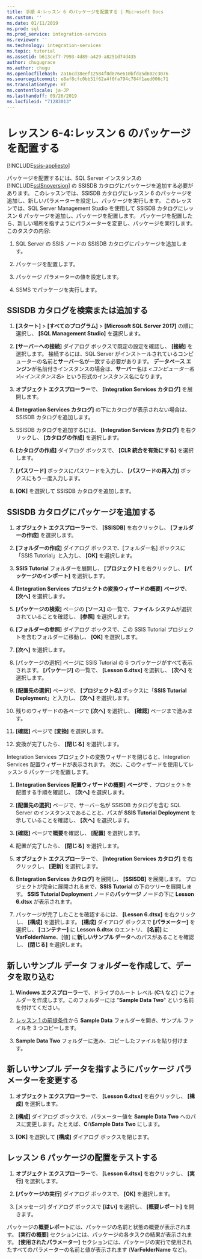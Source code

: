 ```yaml
---
title: 手順 4:レッスン 6 のパッケージを配置する | Microsoft Docs
ms.custom: ''
ms.date: 01/11/2019
ms.prod: sql
ms.prod_service: integration-services
ms.reviewer: ''
ms.technology: integration-services
ms.topic: tutorial
ms.assetid: b613cef7-7993-4d89-a429-a8251d74d435
author: chugugrace
ms.author: chugu
ms.openlocfilehash: 2a16cd38eef12584f8d876e610bfda5d602c3076
ms.sourcegitcommit: e8af8cfc0bb51f62a4f0fa794c784f1aed006c71
ms.translationtype: HT
ms.contentlocale: ja-JP
ms.lasthandoff: 09/26/2019
ms.locfileid: "71283013"
---
```

# <a name="lesson-6-4-deploy-the-lesson-6-package"></a>レッスン 6-4:レッスン 6 のパッケージを配置する

[!INCLUDE[ssis-appliesto](../includes/ssis-appliesto-ssvrpluslinux-asdb-asdw-xxx.md)]



パッケージを配置するには、SQL Server インスタンスの [!INCLUDE[ssISnoversion](../includes/ssisnoversion-md.md)] の SSISDB カタログにパッケージを追加する必要があります。 このレッスンでは、SSISDB カタログにレッスン 6 のパッケージを追加し、新しいパラメーターを設定し、パッケージを実行します。 このレッスンでは、SQL Server Management Studio を使用して SSISDB カタログにレッスン 6 パッケージを追加し、パッケージを配置します。 パッケージを配置したら、新しい場所を指すようにパラメーターを変更し、パッケージを実行します。   
このタスクの内容:  

1. SQL Server の SSIS ノードの SSISDB カタログにパッケージを追加します。  
  
2. パッケージを配置します。  
  
3. パッケージ パラメーターの値を設定します。  

4. SSMS でパッケージを実行します。  
  
## <a name="locate-or-add-the-ssisdb-catalog"></a>SSISDB カタログを検索または追加する  
  
1.  **[スタート]**  >  **[すべてのプログラム]**  >  **[Microsoft SQL Server 2017]** の順に選択し、 **[SQL Management Studio]** を選択します。  
  
2.  **[サーバーへの接続]** ダイアログ ボックスで既定の設定を確認し、 **[接続]** を選択します。 接続するには、SQL Server がインストールされているコンピューターの名前と**サーバー**名が一致する必要があります。 **データベース エンジン**が名前付きインスタンスの場合は、**サーバー**名は *\<コンピューター名>\\\<インスタンス名>* という形式のインスタンス名になります。 
  
3.  **オブジェクト エクスプローラー**で、 **[Integration Services カタログ]** を展開します。  
  
4.  **[Integration Services カタログ]** の下にカタログが表示されない場合は、SSISDB カタログを追加します。  
  
5.  SSISDB カタログを追加するには、 **[Integration Services カタログ]** を右クリックし、 **[カタログの作成]** を選択します。  
  
6.  **[カタログの作成]** ダイアログ ボックスで、 **[CLR 統合を有効にする]** を選択します。  
  
7.  **[パスワード]** ボックスにパスワードを入力し、 **[パスワードの再入力]** ボックスにもう一度入力します。 
  
8.  **[OK]** を選択して SSISDB カタログを追加します。  
  
## <a name="add-the-package-to-the-ssisdb-catalog"></a>SSISDB カタログにパッケージを追加する  
  
1.  **オブジェクト エクスプローラー**で、 **[SSISDB]** を右クリックし、 **[フォルダーの作成]** を選択します。  
  
2.  **[フォルダーの作成]** ダイアログ ボックスで、[フォルダー名] ボックスに「SSIS Tutorial」と入力し、 **[OK]** を選択します。  
  
3.  **SSIS Tutorial** フォルダーを展開し、 **[プロジェクト]** を右クリックし、 **[パッケージのインポート]** を選択します。  
  
4.  **[Integration Services プロジェクトの変換ウィザードの概要]** **ページで**、 **[次へ]** を選択します。  
  
5.  **[パッケージの検索]** ページの **[ソース]** の一覧で、**ファイル システム**が選択されていることを確認し、 **[参照]** を選択します。  
  
6.  **[フォルダーの参照]** ダイアログ ボックスで、この SSIS Tutorial プロジェクトを含むフォルダーに移動し、 **[OK]** を選択します。  
  
7.  **[次へ]** を選択します。  
  
8.  [パッケージの選択] ページに SSIS Tutorial の 6 つパッケージがすべて表示されます。 **[パッケージ]** の一覧で、 **[Lesson 6.dtsx]** を選択し、 **[次へ]** を選択します。  
  
9. **[配置先の選択]** ページで、 **[プロジェクト名]** ボックスに「**SSIS Tutorial Deployment**」と入力し、 **[次へ]** を選択します。

10. 残りのウィザードの各ページで **[次へ]** を選択し、 **[確認]** ページまで進みます。  
  
11. **[確認]** ページで **[変換]** を選択します。  
  
12. 変換が完了したら、 **[閉じる]** を選択します。  
  
Integration Services プロジェクトの変換ウィザードを閉じると、Integration Services 配置ウィザードが表示されます。 次に、このウィザードを使用してレッスン 6 パッケージを配置します。  
  
1.  **[Integration Services 配置ウィザードの概要]** **ページで** 、プロジェクトを配置する手順を確認し、 **[次へ]** を選択します。  
  
2.  **[配置先の選択]** ページで、サーバー名が SSISDB カタログを含む SQL Server のインスタンスであることと、パスが **SSIS Tutorial Deployment** を示していることを確認し、 **[次へ]** を選択します。  
  
3.  **[確認]** ページで**概要**を確認し、 **[配置]** を選択します。  
  
4.  配置が完了したら、 **[閉じる]** を選択します。  
  
5.  **オブジェクト エクスプローラー**で、 **[Integration Services カタログ]** を右クリックし、 **[更新]** を選択します。  
  
6.  **[Integration Services カタログ]** を展開し、 **[SSISDB]** を展開します。 プロジェクトが完全に展開されるまで、**SSIS Tutorial** の下のツリーを展開します。 **SSIS Tutorial Deployment** ノードの**パッケージ** ノードの下に **Lesson 6.dtsx** が表示されます。  
  
7.  パッケージが完了したことを確認するには、 **[Lesson 6.dtsx]** を右クリックし、 **[構成]** を選択します。 **[構成]** ダイアログ ボックスで **[パラメーター]** を選択し、 **[コンテナー]** に **Lesson 6.dtsx** のエントリ、 **[名前]** に **VarFolderName**、[値] に**新しいサンプル データ**へのパスがあることを確認し、 **[閉じる]** を選択します。  
  
## <a name="create-and-populate-a-new-sample-data-folder"></a>新しいサンプル データ フォルダーを作成して、データを取り込む  
  
1.  **Windows エクスプローラー**で、ドライブのルート レベル (**C:\\** など) にフォルダーを作成します。このフォルダーには "**Sample Data Two**" という名前を付けてください。  
  
2.  [レッスン 1 の前提条件](../integration-services/lesson-1-create-a-project-and-basic-package-with-ssis.md#prerequisites)から **Sample Data** フォルダーを開き、サンプル ファイルを 3 つコピーします。  
  
3.  **Sample Data Two** フォルダーに進み、コピーしたファイルを貼り付けます。  
  
## <a name="change-the-package-parameter-to-point-to-the-new-sample-data"></a>新しいサンプル データを指すようにパッケージ パラメーターを変更する  
  
1.  **オブジェクト エクスプローラー**で、 **[Lesson 6.dtsx]** を右クリックし、 **[構成]** を選択します。  
  
2.  **[構成]** ダイアログ ボックスで、パラメーター値を **Sample Data Two** へのパスに変更します。たとえば、**C:\\Sample Data Two** にします。  
  
3.  **[OK]** を選択して **[構成]** ダイアログ ボックスを閉じます。  
  
## <a name="test-the-lesson-6-package-deployment"></a>レッスン 6 パッケージの配置をテストする  
  
1.  **オブジェクト エクスプローラー**で、 **[Lesson 6.dtsx]** を右クリックし、 **[実行]** を選択します。  
  
2.  **[パッケージの実行]** ダイアログ ボックスで、 **[OK]** を選択します。  
  
3.  [メッセージ] ダイアログ ボックスで **[はい]** を選択し、 **[概要レポート]** を開きます。  
  
パッケージの**概要レポート**には、パッケージの名前と状態の概要が表示されます。 **[実行の概要]** セクションには、パッケージの各タスクの結果が表示されます。 **[使用されたパラメーター]** セクションには、パッケージの実行で使用されたすべてのパラメーターの名前と値が表示されます (**VarFolderName** など)。  
  
